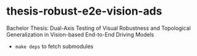 # thesis-robust-e2e-vision-ads
Bachelor Thesis: Dual-Axis Testing of Visual Robustness and Topological Generalization in Vision-based End-to-End Driving Models

- `make deps` to fetch submodules